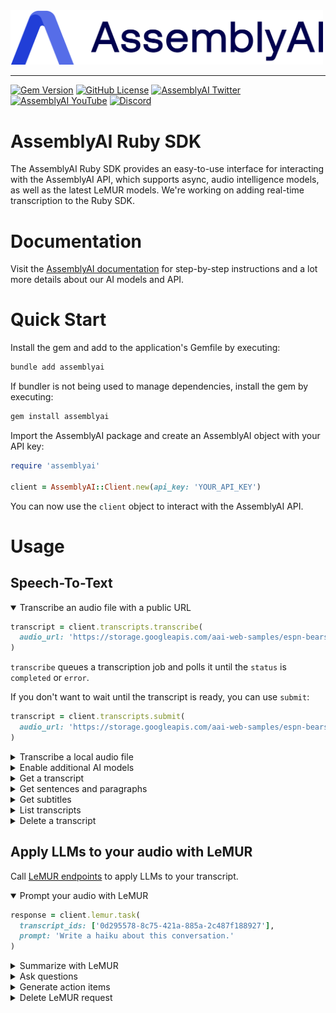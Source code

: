 <img src="https://github.com/AssemblyAI/assemblyai-node-sdk/blob/main/assemblyai.png?raw=true" width="500"/>

---

[![Gem Version](https://img.shields.io/gem/v/assemblyai)](https://rubygems.org/gems/assemblyai)
[![GitHub License](https://img.shields.io/github/license/AssemblyAI/assemblyai-ruby-sdk)](https://github.com/AssemblyAI/assemblyai-ruby-sdk/blob/main/LICENSE)
[![AssemblyAI Twitter](https://img.shields.io/twitter/follow/AssemblyAI?label=%40AssemblyAI&style=social)](https://twitter.com/AssemblyAI)
[![AssemblyAI YouTube](https://img.shields.io/youtube/channel/subscribers/UCtatfZMf-8EkIwASXM4ts0A)](https://www.youtube.com/@AssemblyAI)
[![Discord](https://img.shields.io/discord/875120158014853141?logo=discord&label=Discord&link=https%3A%2F%2Fdiscord.com%2Fchannels%2F875120158014853141&style=social)
](https://assemblyai.com/discord)

# AssemblyAI Ruby SDK

The AssemblyAI Ruby SDK provides an easy-to-use interface for interacting with the AssemblyAI API, which supports async,
audio intelligence models, as well as the latest LeMUR models.
We're working on adding real-time transcription to the Ruby SDK.

# Documentation

Visit the [AssemblyAI documentation](https://www.assemblyai.com/docs) for step-by-step instructions and a lot more details about our AI models and API.

# Quick Start

Install the gem and add to the application's Gemfile by executing:

```bash
bundle add assemblyai
```

If bundler is not being used to manage dependencies, install the gem by executing:

```bash
gem install assemblyai
```

Import the AssemblyAI package and create an AssemblyAI object with your API key:

```ruby
require 'assemblyai'

client = AssemblyAI::Client.new(api_key: 'YOUR_API_KEY')
```

You can now use the `client` object to interact with the AssemblyAI API.

# Usage

## Speech-To-Text
<details open>
  <summary>Transcribe an audio file with a public URL</summary>

```ruby
transcript = client.transcripts.transcribe(
  audio_url: 'https://storage.googleapis.com/aai-web-samples/espn-bears.m4a',
)
```

`transcribe` queues a transcription job and polls it until the `status` is `completed` or `error`.

If you don't want to wait until the transcript is ready, you can use `submit`:

```ruby
transcript = client.transcripts.submit(
  audio_url: 'https://storage.googleapis.com/aai-web-samples/espn-bears.m4a'
)
```

</details>
<details>
  <summary>Transcribe a local audio file</summary>

```ruby
data = File.open('/path/to/your/file').read
encoded = Base64.encode64(data)
uploaded_file = client.files.upload(request: encoded)

transcript = client.transcripts.transcribe(audio_url: uploaded_file.upload_url)
puts transcript.text
```

`transcribe` queues a transcription job and polls it until the `status` is `completed` or `error`.

If you don't want to wait until the transcript is ready, you can use `submit`:

```ruby
transcript = client.transcripts.submit(audio_url: uploaded_file.upload_url)
```

</details>

<details>
  <summary>Enable additional AI models</summary>

You can extract even more insights from the audio by enabling any of
our [AI models](https://www.assemblyai.com/docs/audio-intelligence) using _transcription options_.
For example, here's how to
enable [Speaker diarization](https://www.assemblyai.com/docs/speech-to-text/speaker-diarization) model to detect who
said what.

```ruby
transcript = client.transcripts.transcribe(
  audio_url: audio_url,
  speaker_labels: true
)

transcript.utterances.each do |utterance|
  printf('Speaker %<speaker>s: %<text>s', speaker: utterance.speaker, text: utterance.text)
end
```

</details>

<details>
  <summary>Get a transcript</summary>

This will return the transcript object in its current state. If the transcript is still processing, the `status` field
will be `queued` or `processing`. Once the transcript is complete, the `status` field will be `completed`.

```ruby
transcript = client.transcripts.get(transcript_id: transcript.id)
```

</details>

<details>
  <summary>Get sentences and paragraphs</summary>

```ruby
sentences = client.transcripts.get_sentences(transcript_id: transcript.id)
p sentences

paragraphs = client.transcripts.get_paragraphs(transcript_id: transcript.id)
p paragraphs
```

</details>

<details>
  <summary>Get subtitles</summary>

```ruby
srt = client.transcripts.get_subtitles(
  transcript_id: transcript.id,
  subtitle_format: AssemblyAI::Transcripts::SubtitleFormat::SRT
)
srt = client.transcripts.get_subtitles(
  transcript_id: transcript.id,
  subtitle_format: AssemblyAI::Transcripts::SubtitleFormat::SRT,
  chars_per_caption: 32
)

vtt = client.transcripts.get_subtitles(
  transcript_id: transcript.id,
  subtitle_format: AssemblyAI::Transcripts::SubtitleFormat::VTT
)
vtt = client.transcripts.get_subtitles(
  transcript_id: transcript.id,
  subtitle_format: AssemblyAI::Transcripts::SubtitleFormat::VTT,
  chars_per_caption: 32
)
```

</details>

<details>
<summary>List transcripts</summary>
This will return a page of transcripts you created.

```ruby
page = client.transcripts.list
```

You can pass parameters to `.list` to filter the transcripts.
To paginate over all pages, use the `.list_by_url` method.

```ruby
loop do
  page = client.transcripts.list_by_url(url: page.page_details.next_url)
  break if page.page_details.next_url.nil?
end
```

</details>

<details>
<summary>Delete a transcript</summary>

```ruby
response = client.transcripts.delete(transcript_id: transcript.id)
```

</details>

## Apply LLMs to your audio with LeMUR

Call [LeMUR endpoints](https://www.assemblyai.com/docs/api-reference/lemur) to apply LLMs to your transcript.

<details open>
<summary>Prompt your audio with LeMUR</summary>

```ruby
response = client.lemur.task(
  transcript_ids: ['0d295578-8c75-421a-885a-2c487f188927'],
  prompt: 'Write a haiku about this conversation.'
)
```

</details>

<details>
<summary>Summarize with LeMUR</summary>

```ruby
response = client.lemur.summary(
  transcript_ids: ['0d295578-8c75-421a-885a-2c487f188927'],
  answer_format: 'one sentence',
  context: {
    'speakers': ['Alex', 'Bob']
  }
)
```

</details>

<details>
<summary>Ask questions</summary>

```ruby
response = client.lemur.question_answer(
  transcript_ids: ['0d295578-8c75-421a-885a-2c487f188927'],
  questions: [
    {
      question: 'What are they discussing?',
      answer_format: 'text'
    }
  ]
)
```

</details>
<details>
<summary>Generate action items</summary>

```ruby
response = client.lemur.action_items(
  transcript_ids: ['0d295578-8c75-421a-885a-2c487f188927']
)
```

</details>
<details>
<summary>Delete LeMUR request</summary>

```ruby
response = client.lemur.task(...)
deletion_response = client.lemur.purge_request_data(request_id: response.request_id)
```

</details>